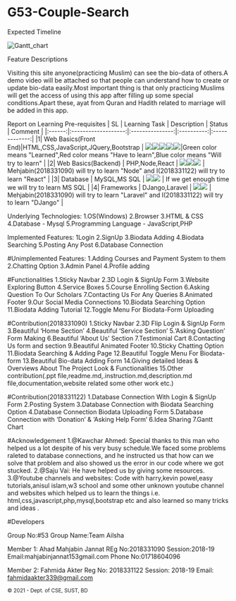 # G53-Couple-Search
Expected Timeline

![Gantt_chart](https://user-images.githubusercontent.com/52985563/117701379-0271b700-b17c-11eb-98e0-f1b294c7bf1b.jpg)

Feature Descriptions 

Visiting this site anyone(practicing Muslim)
can see the bio-data of others.A demo video 
will be attached so that people can understand 
how to create or update bio-data easily.Most
important thing is that only practicing Muslims
will get the access of using this app after 
filling up some special conditions.Apart these,
ayat from Quran and Hadith related to marriage 
will be added in this app.  



Report on Learning Pre-requisites
|   SL   |    Learning Task    |   Description   |   Status   |    Comment    |
|:------:|:-------------------:|:---------------:|:----------:|:-------------:|
|1| Web Basics(Front End)|HTML,CSS,JavaScript,JQuery,Bootstrap | ![](https://img.shields.io/badge/HTML-Learned%20-green)![](https://img.shields.io/badge/CSS-Learned%20-green)![](https://img.shields.io/badge/JavaScript%20-Learning%20-red)![](https://img.shields.io/badge/JQuery%20-Critical%20-red)![](https://img.shields.io/badge/Bootstrap%20-Critical%20-red)|Green color means "Learned",Red color means "Have to learn",Blue color means "Will try to learn" |
|2| Web Basics(Backend) | PHP,Node,React | ![](    https://img.shields.io/badge/PHP-Critical%20-red)![](    https://img.shields.io/badge/Node-Critical%20-red)![](  https://img.shields.io/badge/React-Critical%20-red)   |  Mehjabin(2018331090) will try to learn "Node" and I(2018331122) will try to learn "React"  |
|3|  Database  |   MySQL,MS SQL  |  ![](  https://img.shields.io/badge/MySQL-Critical%20-red)![](     https://img.shields.io/badge/MS%20SQL-Critical%20-blue)   |  If we get enough time we will try to learn MS SQL  |
|4|  Frameworks  |  DJango,Laravel  | ![]( https://img.shields.io/badge/DJango-Critical%20-red)![](  https://img.shields.io/badge/Laravel-Critical%20-red  )      | Mehjabin(2018331090) will try to learn "Laravel" and I(2018331122) will try to learn "DJango"  |


Underlying Technologies:
1.OS(Windows)
2.Browser
3.HTML & CSS
4.Database - Mysql
5.Programming Language - JavaScript,PHP

Implemented Features:
1Login
2.SignUp
3.Biodata Adding
4.Biodata Searching
5.Posting Any Post
6.Database Connection

#Unimplemented Features:
1.Adding Courses and Payment System to them
2.Chatting Option
3.Admin Panel
4.Profile adding

#Functionalities
1.Sticky Navbar
2.3D Login & SignUp Form
3.Website Exploring Button
4.Service Boxes
5.Course Enrolling Section
6.Asking Question To Our Scholars
7.Contacting Us For Any Queries
8.Animated Footer
9.Our Social Media Connections
10.Biodata Searching Option
11.Biodata Adding Tutorial
12.Toggle Menu For Biodata-Form Uploading

#Contribution(2018331090)
1.Sticky Navbar 
2.3D Flip Login & SignUp Form
3.Beautiful ‘Home Section’
4.Beautiful ‘Service Section’
5.‘Asking Question’ Form Making
6.Beautiful ‘About Us’ Section
7.Testimonial Cart
8.Contacting Us form and section
9.Beautiful Animated Footer
10.Sticky Chatting Option
11.Biodata Searching & Adding Page
12.Beautiful Toggle Menu For Biodata-form
13.Beautiful Bio-data Adding Form
14.Giving detailed Ideas & Overviews About The Project Look & Functionalities
15.Other contribution(.ppt file,readme.md,.instruction.md,description.md file,documentation,website related some other work etc.)

#Contribution(2018331122)
1.Database Connection With Login & SignUp Form
2.Posting System
3.Database Connection with Biodata Searching Option
4.Database Connection Biodata Uploading Form
5.Database Connection with ‘Donation’ & ‘Asking Help Form’ 
6.Idea Sharing
7.Gantt Chart


#Acknowledgement
1.@Kawchar Ahmed: Special thanks to this man who helped us a lot despite of his very busy schedule.We faced some problems raleted to database connections, and he instructed us that how can we solve that problem and also showed us the error in our code where we got stucked.
2.@Saju Vai: He have helped us by giving some resources.
3.@Youtube channels and websites: Code with harry,kevin powel,easy tutorials,anisul islam,w3 school and some other unknown youtube channel and websites which helped us to learn the things i.e. html,css,javascript,php,mysql,bootstrap etc and also learned so many tricks and ideas .

#Developers

Group No:#53
Group Name:Team Ailsha

Member 1: Ahad Mahjabin Jannat
REg No:2018331090
Session:2018-19
Email:mahjabinjannat153gmail.com
Phone No:01718604096

Member 2: Fahmida Akter
Reg No: 2018331122
Session: 2018-19
Email: fahmidaakter339@gmail.com

<small>&copy; 2021 - Dept. of CSE, SUST, BD</small>
